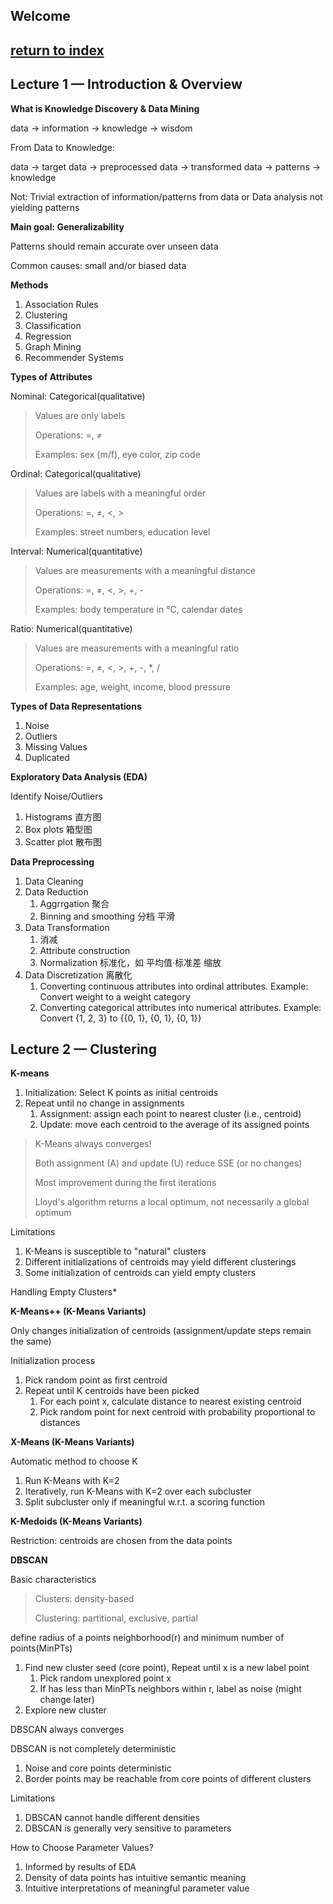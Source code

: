 ## Welcome

## [return to index](./index.html)

## Lecture 1 — Introduction & Overview

**What is Knowledge Discovery & Data Mining**

data -> information -> knowledge -> wisdom

From Data to Knowledge:

data -> target data -> preprocessed data -> transformed data -> patterns -> knowledge

Not: Trivial extraction of information/patterns from data or Data analysis not yielding patterns

**Main goal: Generalizability**

Patterns should remain accurate over unseen data

Common causes: small and/or biased data

**Methods**

1. Association Rules
2. Clustering
3. Classification
4. Regression
5. Graph Mining
6. Recommender Systems

**Types of Attributes**

Nominal: Categorical(qualitative)
> Values are only labels
> 
> Operations: =, ≠
> 
> Examples: sex (m/f), eye color, zip code

Ordinal: Categorical(qualitative)
> Values are labels with a meaningful order
> 
> Operations: =, ≠, <, >
> 
> Examples: street numbers, education level

Interval: Numerical(quantitative)
> Values are measurements with a meaningful distance
> 
> Operations: =, ≠, <, >, +, -
> 
> Examples:  body temperature in ℃, calendar dates

Ratio: Numerical(quantitative)
> Values are measurements with a meaningful ratio
> 
> Operations: =, ≠, <, >, +, -, *, /
> 
> Examples: age, weight, income, blood pressure

**Types of Data Representations**

1. Noise
2. Outliers
3. Missing Values
4. Duplicated
   
**Exploratory Data Analysis (EDA)**

Identify Noise/Outliers

1. Histograms 直方图
2. Box plots 箱型图
3. Scatter plot 散布图

**Data Preprocessing**

1. Data Cleaning
2. Data Reduction
   1. Aggrrgation 聚合
   2. Binning and smoothing 分档 平滑
3. Data Transformation
   1. 消减
   2. Attribute construction
   3. Normalization 标准化，如 平均值·标准差 缩放
4. Data Discretization 离散化
   1. Converting continuous attributes into ordinal attributes. Example: Convert weight to a weight category
   2. Converting categorical attributes into numerical attributes. Example: Convert {1, 2, 3} to {{0, 1}, {0, 1}, {0, 1}}

## Lecture 2 — Clustering

**K-means**

1. Initialization: Select K points as initial centroids
2. Repeat until no change in assignments
    1. Assignment: assign each point to nearest cluster (i.e., centroid)
    2. Update: move each centroid to the average of its assigned points

> K-Means always converges!
> 
> Both assignment (A) and update (U) reduce SSE (or no changes)
> 
> Most improvement during the first iterations
> 
> Lloyd's algorithm returns a local optimum, not necessarily a global optimum

Limitations
1. K-Means is susceptible to "natural" clusters
2. Different initializations of centroids may yield different clusterings
3. Some initialization of centroids can yield empty clusters

Handling Empty Clusters*

**K-Means++ (K-Means Variants)**

Only changes initialization of centroids
(assignment/update steps remain the same)

Initialization process
1. Pick random point as first centroid
2. Repeat until K centroids have been picked
    1. For each point x, calculate distance to nearest existing centroid
    2. Pick random point for next centroid with
    probability proportional to distances

**X-Means (K-Means Variants)**

Automatic method to choose K

1. Run K-Means with K=2
2. Iteratively, run K-Means with K=2 over each subcluster
3. Split subcluster only if meaningful w.r.t. a scoring function

**K-Medoids (K-Means Variants)**

Restriction: centroids are chosen from the data points

**DBSCAN**

Basic characteristics
> Clusters: density-based
> 
> Clustering: partitional, exclusive, partial

define radius of a points neighborhood(r) and minimum number of points(MinPTs)

1. Find new cluster seed (core point), Repeat until x is a new label point
    1. Pick random unexplored point x
    2. If has less than MinPTs neighbors within r, label as noise (might change later)
2. Explore new cluster

DBSCAN always converges

DBSCAN is not completely deterministic
1. Noise and core points deterministic
2. Border points may be reachable from core points of different clusters

Limitations
1. DBSCAN cannot handle different densities
2. DBSCAN is generally very sensitive to parameters

How to Choose Parameter Values?
1. Informed by results of EDA
2. Density of data points has intuitive semantic meaning
3. Intuitive interpretations of meaningful parameter value